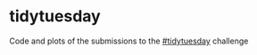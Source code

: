 # tidytuesday

Code and plots of the submissions to the [#tidytuesday](https://github.com/rfordatascience/tidytuesday) challenge  
